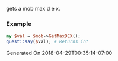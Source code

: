 gets a mob max d e x.
### Example

```perl
my $val = $mob->GetMaxDEX();
quest::say($val); # Returns int
```


Generated On 2018-04-29T00:35:14-07:00